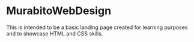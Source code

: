 # MurabitoWebDesign
This is intended to be a basic landing page created for learning purposes and to showcase HTML and CSS skills.